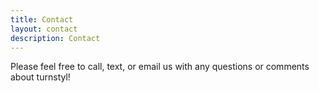 ```yaml
---
title: Contact
layout: contact
description: Contact
---
```


Please feel free to call, text, or email us with any questions or comments about turnstyl!